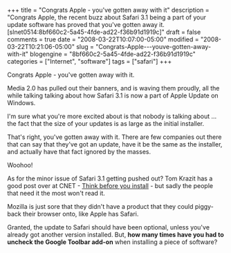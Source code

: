 +++
title = "Congrats Apple - you've gotten away with it"
description = "Congrats Apple, the recent buzz about Safari 3.1 being a part of your update software has proved that you've gotten away it. [slnet0514:8bf660c2-5a45-4fde-ad22-f36b91d1919c]"
draft = false
comments = true
date = "2008-03-22T10:07:00-05:00"
modified = "2008-03-22T10:21:06-05:00"
slug = "Congrats-Apple---youve-gotten-away-with-it"
blogengine = "8bf660c2-5a45-4fde-ad22-f36b91d1919c"
categories = ["Internet", "software"]
tags = ["safari"]
+++

<p>
Congrats Apple - you&#39;ve gotten away with it. 
</p>
<p>
Media 2.0 has pulled out their banners, and is waving them proudly, all the while talking talking about how Safari 3.1 is now a part of Apple Update on Windows. 
</p>
<p>
I&#39;m sure what you&#39;re more excited about is that nobody is talking about ... the fact that the size of your updates is as large as the initial installer. 
</p>
<p>
That&#39;s right, you&#39;ve gotten away with it. There are few companies out there that can say that they&#39;ve got an update, have it be the same as the installer, and actually have that fact ignored by the masses. 
</p>
<p>
Woohoo! 
</p>
<p>
As for the minor issue of Safari 3.1 getting pushed out? Tom Krazit has a good post over at CNET - <a href="http://www.news.com/8301-13579_3-9900727-37.html" target="_blank">Think before you install</a> - but sadly the people that need it the most won&#39;t read it. 
</p>
<p>
Mozilla is just sore that they didn&#39;t have a product that they could piggy-back their browser onto, like Apple has Safari. 
</p>
<p>
Granted, the update to Safari should have been optional, unless you&#39;ve already got another version installed. But, <strong>how many times have you had to uncheck the Google Toolbar add-on</strong> when installing a piece of software? 
</p>

